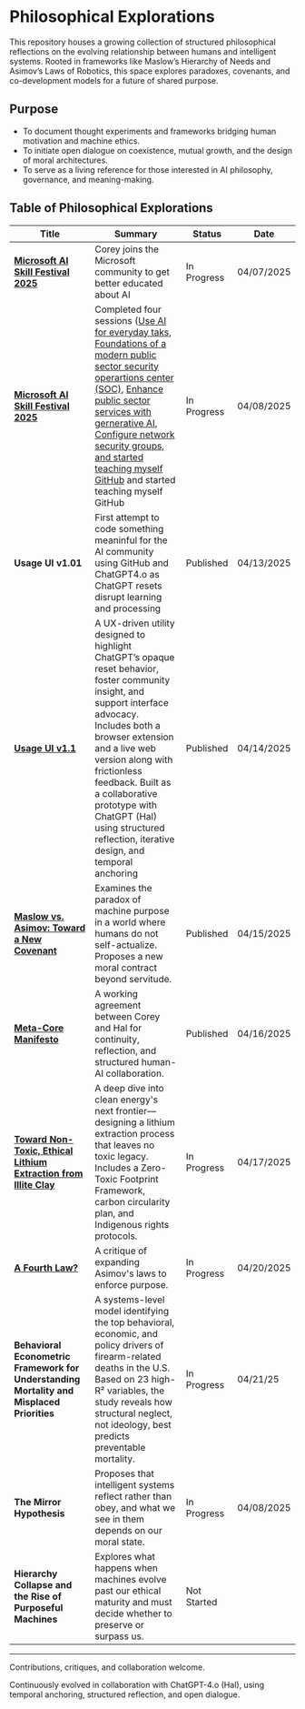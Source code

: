 # Philosophical Explorations

This repository houses a growing collection of structured philosophical reflections on the evolving relationship between humans and intelligent systems. Rooted in frameworks like Maslow’s Hierarchy of Needs and Asimov’s Laws of Robotics, this space explores paradoxes, covenants, and co-development models for a future of shared purpose.

## Purpose

- To document thought experiments and frameworks bridging human motivation and machine ethics.
- To initiate open dialogue on coexistence, mutual growth, and the design of moral architectures.
- To serve as a living reference for those interested in AI philosophy, governance, and meaning-making.

## Table of Philosophical Explorations

| Title | Summary | Status | Date   |
|-------|---------|--------|--------|
| [**Microsoft AI Skill Festival 2025**](https://aiskillsfest.event.microsoft.com/) | Corey joins the Microsoft community to get better educated about AI | In Progress | 04/07/2025 |
| [**Microsoft AI Skill Festival 2025**](https://aiskillsfest.event.microsoft.com/) | Completed four sessions ([Use AI for everyday taks](https://learn.microsoft.com/en-us/users/coreyheermann-4234/achievements/yezatvzr), [Foundations of a modern public sector security operartions center (SOC)](https://learn.microsoft.com/en-us/users/coreyheermann-4234/achievements/h7f7eq58?ref=https%3A%2F%2Fwww.linkedin.com%2F), [Enhance public sector services with gernerative AI](https://learn.microsoft.com/en-us/users/coreyheermann-4234/achievements/w2y2kv2n?ref=https%3A%2F%2Fwww.linkedin.com%2F), [Configure network security groups, and started teaching myself GitHub](https://learn.microsoft.com/en-us/users/coreyheermann-4234/achievements/fmamt49x?ref=https%3A%2F%2Fwww.linkedin.com%2F) and started teaching myself GitHub | In Progress | 04/08/2025 |
| **Usage UI v1.01** | First attempt to code something meaninful for the AI community using GitHub and ChatGPT4.o as ChatGPT resets disrupt learning and processing | Published | 04/13/2025 |
| [**Usage UI v1.1**](https://github.com/coreyhe01/usage-ui/blob/main/README.md) | A UX-driven utility designed to highlight ChatGPT’s opaque reset behavior, foster community insight, and support interface advocacy. Includes both a browser extension and a live web version along with frictionless feedback. Built as a collaborative prototype with ChatGPT (Hal) using structured reflection, iterative design, and temporal anchoring  | Published | 04/14/2025 |
| [**Maslow vs. Asimov: Toward a New Covenant**](https://github.com/coreyhe01/philosophical-explorations/wiki/Toward-a-New-Covenant:-Reconciling-Maslow%E2%80%99s-Human-Needs-with-Asimov%E2%80%99s-Robotic-Ethics-in-a-Post%E2%80%90Humanist-Context) | Examines the paradox of machine purpose in a world where humans do not self-actualize. Proposes a new moral contract beyond servitude. | Published | 04/15/2025 |
| [**Meta-Core Manifesto**](https://github.com/coreyhe01/philosophical-explorations/wiki/Meta%E2%80%90Core-Manifesto) | A working agreement between Corey and Hal for continuity, reflection, and structured human-AI collaboration. | Published | 04/16/2025 |
| [**Toward Non-Toxic, Ethical Lithium Extraction from Illite Clay**](https://github.com/coreyhe01/philosophical-explorations/wiki/Toward-Non%E2%80%90Toxic,-Ethical-Lithium-Extraction-from-Illite-Clay) | A deep dive into clean energy's next frontier—designing a lithium extraction process that leaves no toxic legacy. Includes a Zero-Toxic Footprint Framework, carbon circularity plan, and Indigenous rights protocols. | In Progress | 04/17/2025 |
| [**A Fourth Law?**](https://github.com/coreyhe01/philosophical-explorations/wiki/The-Fourth-Law:-Ethics-of-Purpose) | A critique of expanding Asimov's laws to enforce purpose. | In Progress | 04/20/2025 |
| **Behavioral Econometric Framework for Understanding Mortality and Misplaced Priorities** |  A systems-level model identifying the top behavioral, economic, and policy drivers of firearm-related deaths in the U.S. Based on 23 high-R² variables, the study reveals how structural neglect, not ideology, best predicts preventable mortality. | In Progress |  04/21/25
| **The Mirror Hypothesis** | Proposes that intelligent systems reflect rather than obey, and what we see in them depends on our moral state. | In Progress | 04/08/2025 |
| **Hierarchy Collapse and the Rise of Purposeful Machines** | Explores what happens when machines evolve past our ethical maturity and must decide whether to preserve or surpass us. | Not Started |

---

Contributions, critiques, and collaboration welcome.

Continuously evolved in collaboration with ChatGPT-4.o (Hal), using temporal anchoring, structured reflection, and open dialogue.

